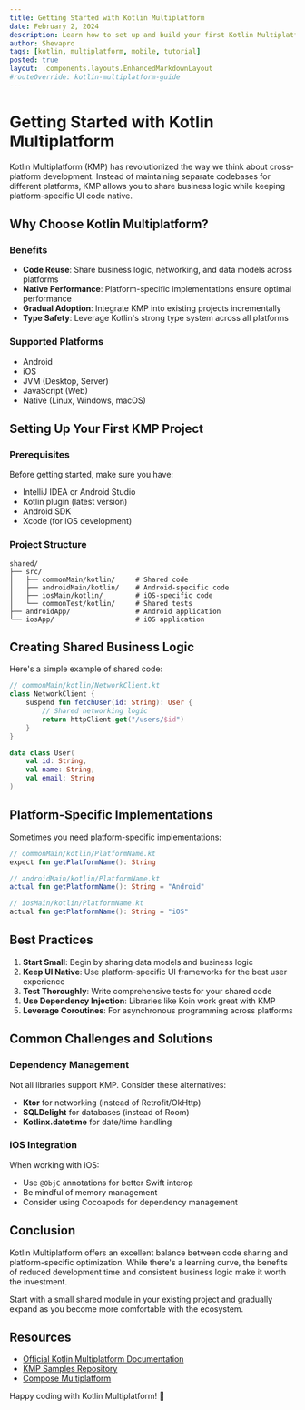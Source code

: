 ```yaml
---
title: Getting Started with Kotlin Multiplatform
date: February 2, 2024
description: Learn how to set up and build your first Kotlin Multiplatform project. This guide covers the basics and best practices for sharing code between Android, iOS, and web platforms.
author: Shevapro
tags: [kotlin, multiplatform, mobile, tutorial]
posted: true
layout: .components.layouts.EnhancedMarkdownLayout
#routeOverride: kotlin-multiplatform-guide
---
```


# Getting Started with Kotlin Multiplatform

Kotlin Multiplatform (KMP) has revolutionized the way we think about cross-platform development. Instead of maintaining
separate codebases for different platforms, KMP allows you to share business logic while keeping platform-specific UI
code native.

## Why Choose Kotlin Multiplatform?

### Benefits

- **Code Reuse**: Share business logic, networking, and data models across platforms
- **Native Performance**: Platform-specific implementations ensure optimal performance
- **Gradual Adoption**: Integrate KMP into existing projects incrementally
- **Type Safety**: Leverage Kotlin's strong type system across all platforms

### Supported Platforms

- Android
- iOS
- JVM (Desktop, Server)
- JavaScript (Web)
- Native (Linux, Windows, macOS)

## Setting Up Your First KMP Project

### Prerequisites

Before getting started, make sure you have:

- IntelliJ IDEA or Android Studio
- Kotlin plugin (latest version)
- Android SDK
- Xcode (for iOS development)

### Project Structure

```
shared/
├── src/
│   ├── commonMain/kotlin/     # Shared code
│   ├── androidMain/kotlin/    # Android-specific code
│   ├── iosMain/kotlin/        # iOS-specific code
│   └── commonTest/kotlin/     # Shared tests
├── androidApp/                # Android application
└── iosApp/                    # iOS application
```

## Creating Shared Business Logic

Here's a simple example of shared code:

```kotlin
// commonMain/kotlin/NetworkClient.kt
class NetworkClient {
    suspend fun fetchUser(id: String): User {
        // Shared networking logic
        return httpClient.get("/users/$id")
    }
}

data class User(
    val id: String,
    val name: String,
    val email: String
)
```

## Platform-Specific Implementations

Sometimes you need platform-specific implementations:

```kotlin
// commonMain/kotlin/PlatformName.kt
expect fun getPlatformName(): String

// androidMain/kotlin/PlatformName.kt
actual fun getPlatformName(): String = "Android"

// iosMain/kotlin/PlatformName.kt
actual fun getPlatformName(): String = "iOS"
```

## Best Practices

1. **Start Small**: Begin by sharing data models and business logic
2. **Keep UI Native**: Use platform-specific UI frameworks for the best user experience
3. **Test Thoroughly**: Write comprehensive tests for your shared code
4. **Use Dependency Injection**: Libraries like Koin work great with KMP
5. **Leverage Coroutines**: For asynchronous programming across platforms

## Common Challenges and Solutions

### Dependency Management

Not all libraries support KMP. Consider these alternatives:

- **Ktor** for networking (instead of Retrofit/OkHttp)
- **SQLDelight** for databases (instead of Room)
- **Kotlinx.datetime** for date/time handling

### iOS Integration

When working with iOS:

- Use `@ObjC` annotations for better Swift interop
- Be mindful of memory management
- Consider using Cocoapods for dependency management

## Conclusion

Kotlin Multiplatform offers an excellent balance between code sharing and platform-specific optimization. While there's
a learning curve, the benefits of reduced development time and consistent business logic make it worth the investment.

Start with a small shared module in your existing project and gradually expand as you become more comfortable with the
ecosystem.

## Resources

- [Official Kotlin Multiplatform Documentation](https://kotlinlang.org/docs/multiplatform.html)
- [KMP Samples Repository](https://github.com/Kotlin/kmm-samples)
- [Compose Multiplatform](https://www.jetbrains.com/lp/compose-multiplatform/)

Happy coding with Kotlin Multiplatform! 🚀